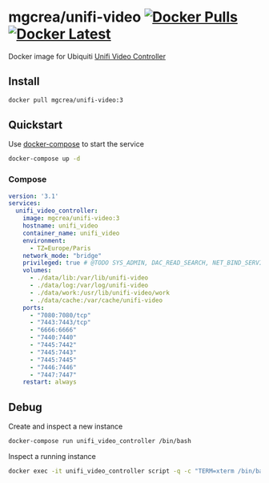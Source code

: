 # mgcrea/unifi-video [![Docker Pulls](https://img.shields.io/docker/pulls/mgcrea/unifi-video.svg)](https://registry.hub.docker.com/u/mgcrea/unifi-video/)  [![Docker Latest](https://img.shields.io/badge/latest-v3.5.1-blue.svg)](https://hub.docker.com/r/mgcrea/unifi-video/tags/)

Docker image for Ubiquiti [Unifi Video Controller](https://www.ubnt.com/unifi-video/unifi-nvr/)


## Install

```sh
docker pull mgcrea/unifi-video:3
```


## Quickstart

Use [docker-compose](https://docs.docker.com/compose/) to start the service

```sh
docker-compose up -d
```


### Compose

```yaml
version: '3.1'
services:
  unifi_video_controller:
    image: mgcrea/unifi-video:3
    hostname: unifi_video
    container_name: unifi_video
    environment:
      - TZ=Europe/Paris
    network_mode: "bridge"
    privileged: true # @TODO SYS_ADMIN, DAC_READ_SEARCH, NET_BIND_SERVICE, SYS_PTRACE, SETUID, and SETGID
    volumes:
      - ./data/lib:/var/lib/unifi-video
      - ./data/log:/var/log/unifi-video
      - ./data/work:/usr/lib/unifi-video/work
      - ./data/cache:/var/cache/unifi-video
    ports:
      - "7080:7080/tcp"
      - "7443:7443/tcp"
      - "6666:6666"
      - "7440:7440"
      - "7445:7442"
      - "7445:7443"
      - "7445:7445"
      - "7446:7446"
      - "7447:7447"
    restart: always

```


## Debug

Create and inspect a new instance

```sh
docker-compose run unifi_video_controller /bin/bash
```

Inspect a running instance

```sh
docker exec -it unifi_video_controller script -q -c "TERM=xterm /bin/bash" /dev/null;
```
